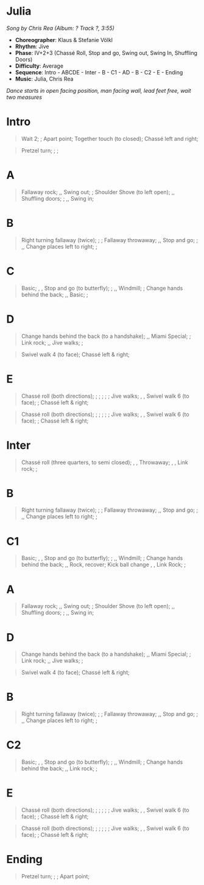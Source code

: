 # Julia
*Song by Chris Rea (Album: ? Track ?, 3:55)*

* **Choreographer**: Klaus & Stefanie Völkl
* **Rhythm**: Jive
* **Phase**: IV+2+3 (Chassé Roll, Stop and go, Swing out, Swing In, Shuffling Doors)
* **Difficulty**: Average
* **Sequence**: Intro - ABCDE - Inter - B - C1 - AD - B - C2 - E - Ending
* **Music**: Julia, Chris Rea

*Dance starts in open facing position, man facing wall, lead feet free, wait two measures*

# Intro

> Wait 2; ; Apart point; Together touch (to closed); Chassé left and right;

> Pretzel turn; ; ;

# A

> Fallaway rock; ,, Swing out; ; Shoulder Shove (to left open); ,, Shuffling doors; ; ,, Swing in;

# B

> Right turning fallaway (twice); ; ; Fallaway throwaway; ,, Stop and go; ; ,, Change places left to right; ;

# C

> Basic; , , Stop and go (to butterfly); ; ,, Windmill; ; Change hands behind the back; ,, Basic; ;

# D

> Change hands behind the back (to a handshake); ,, Miami Special; ; Link rock; ,, Jive walks; ;

> Swivel walk 4 (to face); Chassé left & right;

# E

> Chassé roll (both directions); ; ; ; ; ; Jive walks; , , Swivel walk 6 (to face); ; Chassé left & right;

> Chassé roll (both directions); ; ; ; ; ; Jive walks; , , Swivel walk 6 (to face); ; Chassé left & right;

# Inter

> Chassé roll (three quarters, to semi closed); , , Throwaway; , , Link rock; ;

# B

> Right turning fallaway (twice); ; ; Fallaway throwaway; ,, Stop and go; ; ,, Change places left to right; ;

# C1

> Basic; , , Stop and go (to butterfly); ; ,, Windmill; ; Change hands behind the back; ,, Rock, recover; Kick ball change , , Link Rock; ;

# A

> Fallaway rock; ,, Swing out; ; Shoulder Shove (to left open); ,, Shuffling doors; ; ,, Swing in;

# D

> Change hands behind the back (to a handshake); ,, Miami Special; ; Link rock; ,, Jive walks; ;

> Swivel walk 4 (to face); Chassé left & right;

# B

> Right turning fallaway (twice); ; ; Fallaway throwaway; ,, Stop and go; ; ,, Change places left to right; ;

# C2

> Basic; , , Stop and go (to butterfly); ; ,, Windmill; ; Change hands behind the back; ,, Link rock; ;

# E

> Chassé roll (both directions); ; ; ; ; ; Jive walks; , , Swivel walk 6 (to face); ; Chassé left & right;

> Chassé roll (both directions); ; ; ; ; ; Jive walks; , , Swivel walk 6 (to face); ; Chassé left & right;

# Ending

> Pretzel turn; ; ; Apart point;

<meta name="x:audio-file" content="c/Chris Rea/Chris Rea - Julia.mp3">